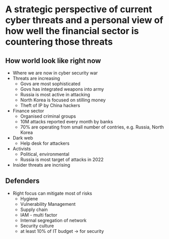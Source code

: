 # A strategic perspective of current cyber threats and a personal view of how well the financial sector is countering those threats 

## How world look like right now

* Where we are now in cyber security war
* Threats are increasing 
  * Govs are most sophisticated
  * Govs has integrated weapons into army
  * Russia is most active in attacking 
  * North Korea is focused on stilling money
  * Theft of IP by China hackers
* Finance sector
  * Organised criminal groups 
  * 10M attacks reported every month by banks
  * 70% are operating from small number of contries, e.g. Russia, North Korea
* Dark web
  * Help desk for attackers
* Activists 
  * Political, environmental
  * Russia is most target of attacks in 2022
* Insider threats are incrising

## Defenders 

* Right focus can mitigate most of risks
  * Hygiene 
  * Vulnerability Management
  * Supply chain
  * IAM - multi factor
  * Internal segregation of network
  * Security culture
  * at least 10% of IT budget -> for security

